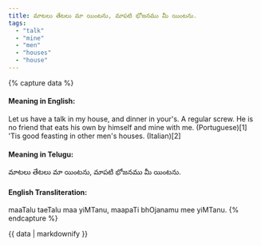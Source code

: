 ```yaml
---
title: మాటలు తేటలు మా యింటను, మాపటి భోజనము మీ యింటను.
tags:
  - "talk"
  - "mine"
  - "men"
  - "houses"
  - "house"
---
```


{% capture data %}
#### Meaning in English:
Let us have a talk in my house, and dinner in your's.
A regular screw.
He is no friend that eats his own by himself and mine with me. (Portuguese)[1]
'Tis good feasting in other men's houses. (Italian)[2]

#### Meaning in Telugu:
మాటలు తేటలు మా యింటను, మాపటి భోజనము మీ యింటను.

#### English Transliteration:
maaTalu taeTalu maa yiMTanu, maapaTi bhOjanamu mee yiMTanu.
{% endcapture %}

<div class="notice">{{ data | markdownify }}</div>

